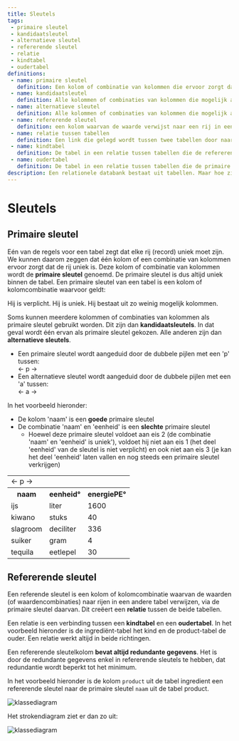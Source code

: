 ```yaml
---
title: Sleutels
tags: 
 - primaire sleutel
 - kandidaatsleutel
 - alternatieve sleutel
 - refererende sleutel
 - relatie
 - kindtabel
 - oudertabel
definitions: 
 - name: primaire sleutel
   definition: Een kolom of combinatie van kolommen die ervoor zorgt dat je een rij op unieke wijze kunt identificeren.
 - name: kandidaatsleutel
   definition: Alle kolommen of combinaties van kolommen die mogelijk als primaire sleutel gekozen kunnen worden.
 - name: alternatieve sleutel
   definition: Alle kolommen of combinaties van kolommen die mogelijk als primaire sleutel gekozen kunnen worden, maar geen primaire sleutel zijn.
 - name: refererende sleutel
   definition: een kolom waarvan de waarde verwijst naar een rij in een andere tabel, via de primaire sleutel van die tweede tabel. 
 - name: relatie tussen tabellen
   definition: Een link die gelegd wordt tussen twee tabellen door naar de primaire sleutel te verwijzen met een refererende sleutel.
 - name: kindtabel
   definition: De tabel in een relatie tussen tabellen die de refererende sleutel bevat.
 - name: oudertabel
   definition: De tabel in een relatie tussen tabellen die de primaire sleutel bevat waarnaar verwezen wordt.
description: Een relationele databank bestaat uit tabellen. Maar hoe zijn die tabellen met elkaar verbonden? In dit hoofdstuk wordt uitgelegd hoe sleutels hier een sleutelrol in spelen.
---
```


# Sleutels

## Primaire sleutel

Eén van de regels voor een tabel zegt dat elke rij (record) uniek moet zijn. We kunnen daarom zeggen dat één kolom of een combinatie van kolommen ervoor zorgt dat de rij uniek is. Deze kolom of combinatie van kolommen wordt de **primaire sleutel** genoemd. De primaire sleutel is dus altijd uniek binnen de tabel.
Een primaire sleutel van een tabel is een kolom of kolomcombinatie waarvoor geldt:

Hij is verplicht.
Hij is uniek.
Hij bestaat uit zo weinig mogelijk kolommen.

Soms kunnen meerdere kolommen of combinaties van kolommen als primaire sleutel gebruikt worden. Dit zijn dan **kandidaatsleutels**. In dat geval wordt één ervan als primaire sleutel gekozen. Alle anderen zijn dan **alternatieve sleutels**.

- Een primaire sleutel wordt aangeduid door de dubbele pijlen met een 'p' tussen:  <br>
← p → 
 - Een alternatieve sleutel wordt aangeduid door de dubbele pijlen met een 'a' tussen: <br>
← a → 

In het voorbeeld hieronder:

 - De kolom 'naam' is een **goede** primaire sleutel
 - De combinatie 'naam' en 'eenheid' is een **slechte** primaire sleutel
   - Hoewel deze primaire sleutel voldoet aan eis 2 (de combinatie 'naam' en 'eenheid' is uniek'), voldoet hij niet aan eis 1 (het deel 'eenheid' van de sleutel is niet verplicht) en ook niet aan eis 3 (je kan het deel 'eenheid' laten vallen en nog steeds een primaire sleutel verkrijgen)

<table class="styledTable">
   <tr>
      <td>← p →</td>
      <td></td>
      <td></td>
   </tr>
   <tr>
      <th>naam</th>
      <th>eenheid°</th>
      <th>energiePE°</th>
   </tr>
   <tr>
      <td>ijs</td>
      <td>liter</td>
      <td>1600</td>
   </tr>
   <tr>
      <td>kiwano</td>
      <td>stuks</td>
      <td>40</td>
   </tr>
   <tr>
      <td>slagroom</td>
      <td>deciliter</td>
      <td>336</td>
   </tr>
   <tr>
      <td>suiker</td>
      <td>gram</td>
      <td>4</td>
   </tr>
   <tr>
      <td>tequila</td>
      <td>eetlepel</td>
      <td>30</td>
   </tr>
</table>

## Refererende sleutel

Een referende sleutel is een kolom of kolomcombinatie waarvan de waarden (of waardencombinaties) naar rijen in een andere tabel verwijzen, via de primaire sleutel daarvan. Dit creëert een **relatie** tussen de beide tabellen.

Een relatie is een verbinding tussen een **kindtabel** en een **oudertabel**. In het voorbeeld hieronder is de ingrediënt-tabel het kind en de product-tabel de ouder. Een relatie werkt altijd in beide richtingen.

Een refererende sleutelkolom **bevat altijd redundante gegevens**. Het is door de redundante gegevens enkel in refererende sleutels te hebben, dat redundantie wordt beperkt tot het minimum.

In het voorbeeld hieronder is de kolom `product` uit de tabel ingredient een refererende sleutel naar de primaire sleutel `naam` uit de tabel product.
 
<img src="{{ site.baseurl }}/assets/img/sleutels_1.jpg" alt="klassediagram" style="height: auto; max-width: 100%">

Het strokendiagram ziet er dan zo uit:
 
<img src="{{ site.baseurl }}/assets/img/sleutels_2.jpg" alt="klassediagram" style="height: auto; max-width: 100%">
